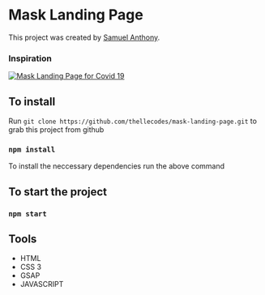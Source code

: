 # Mask Landing Page

This project was created by [Samuel Anthony](https://twitter.com/sam1an).

### Inspiration
[![Mask Landing Page for Covid 19](https://assets.materialup.com/uploads/986a4242-1207-4461-8393-4410775c5bee/attachment.png)](https://www.uplabs.com/posts/masking-mask-movement-landing-page-website)


## To install

Run `git clone https://github.com/thellecodes/mask-landing-page.git` to grab this project from github

### `npm install`

To install the neccessary dependencies run the above command

## To start the project

### `npm start`

## Tools

- HTML
- CSS 3
- GSAP
- JAVASCRIPT
